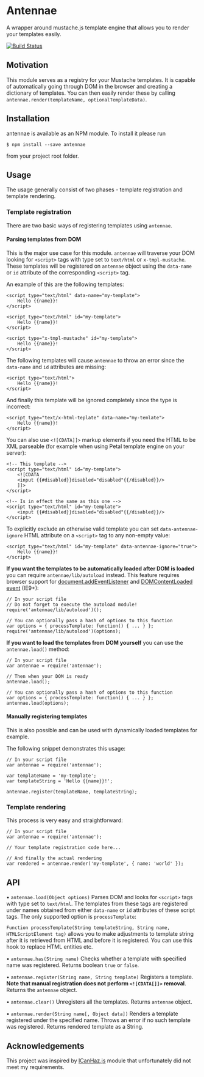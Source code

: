 # Antennae
A wrapper around mustache.js template engine that allows you to render your templates easily.

[![Build Status](https://travis-ci.org/janjakubnanista/antennae.svg?branch=master)](https://travis-ci.org/janjakubnanista/antennae)

## Motivation

This module serves as a registry for your Mustache templates. It is capable of automatically going through DOM in the browser
and creating a dictionary of templates. You can then easily render these by calling `antennae.render(templateName, optionalTemplateData)`.

## Installation

antennae is available as an NPM module. To install it please run

    $ npm install --save antennae

from your project root folder.

## Usage

The usage generally consist of two phases - template registration and template rendering.

### Template registration

There are two basic ways of registering templates using `antennae`.

#### Parsing templates from DOM

This is the major use case for this module. `antennae` will traverse your DOM looking for `<script>` tags with type set to `text/html` or `x-tmpl-mustache`. These templates will be registered on `antennae` object using the `data-name` or `id` attribute of the corresponding `<script>` tag.

An example of this are the following templates:

    <script type="text/html" data-name="my-template">
        Hello {{name}}!
    </script>

    <script type="text/html" id="my-template">
        Hello {{name}}!
    </script>

    <script type="x-tmpl-mustache" id="my-template">
        Hello {{name}}!
    </script>

The following templates will cause `antennae` to throw an error since the `data-name` and `id` attributes are missing:

    <script type="text/html">
        Hello {{name}}!
    </script>

And finally this template will be ignored completely since the type is incorrect:

    <script type="text/x-html-teplate" data-name="my-temlate">
        Hello {{name}}!
    </script>

You can also use `<![CDATA]]>` markup elements if you need the HTML to be XML parseable (for example when using Petal template engine on your server):

    <!-- This template -->
    <script type="text/html" id="my-template">
        <![CDATA
        <input {{#disabled}}disabled="disabled"{{/disabled}}/>
        ]]>
    </script>

    <!-- Is in effect the same as this one -->
    <script type="text/html" id="my-template">
        <input {{#disabled}}disabled="disabled"{{/disabled}}/>
    </script>

To explicitly exclude an otherwise valid template you can set `data-antennae-ignore` HTML attribute on a `<script>` tag to any non-empty value:

    <script type="text/html" id="my-template" data-antennae-ignore="true">
        Hello {{name}}!
    </script>

**If you want the templates to be automatically loaded after DOM is loaded** you can require `antennae/lib/autoload` instead. This feature requires browser support for [document.addEventListener](https://developer.mozilla.org/en-US/docs/Web/API/EventTarget/addEventListener) and [DOMContentLoaded event](https://developer.mozilla.org/en-US/docs/Web/Events/DOMContentLoaded) (IE9+):

    // In your script file
    // Do not forget to execute the autoload module!
    require('antennae/lib/autoload')();

    // You can optionally pass a hash of options to this function
    var options = { processTemplate: function() { ... } };
    require('antennae/lib/autoload')(options);

**If you want to load the templates from DOM yourself** you can use the `antennae.load()` method:

    // In your script file
    var antennae = require('antennae');

    // Then when your DOM is ready
    antennae.load();

    // You can optionally pass a hash of options to this function
    var options = { processTemplate: function() { ... } };
    antennae.load(options);

#### Manually registering templates

This is also possible and can be used with dynamically loaded templates for example.

The following snippet demonstrates this usage:

    // In your script file
    var antennae = require('antennae');

    var templateName = 'my-template';
    var templateString = 'Hello {{name}}!';

    antennae.register(templateName, templateString);

### Template rendering

This process is very easy and straightforward:

    // In your script file
    var antennae = require('antennae');

    // Your template registration code here...

    // And finally the actual rendering
    var rendered = antennae.render('my-template', { name: 'world' });

## API

&bull; `antennae.load(Object options)` Parses DOM and looks for `<script>` tags with type set to `text/html`. The templates from these tags are registered under names obtained from either `data-name` or `id` attributes of these script tags. The only supported option is `processTemplate`:

`Function processTemplate(String templateString, String name, HTMLScriptElement tag)` allows you to make adjustments to template string after it is retrieved from HTML and before it is registered. You can use this hook to replace HTML entities etc.

&bull; `antennae.has(String name)` Checks whether a template with specified name was registered. Returns boolean `true` or `false`.

&bull; `antennae.register(String name, String template)` Registers a template. **Note that manual registration does not perform `<![CDATA[]]>` removal**. Returns the `antennae` object.

&bull; `antennae.clear()` Unregisters all the templates. Returns `antennae` object.

&bull; `antennae.render(String name[, Object data])` Renders a template registered under the specified name. Throws an error if no such template was registered. Returns rendered template as a String.

## Acknowledgements

This project was inspired by [ICanHaz.js](https://github.com/HenrikJoreteg/ICanHaz.js) module that unfortunately did not meet my requirements.
